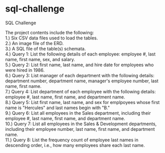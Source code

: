 # sql-challenge
SQL Challenge

The project contents include the following:                                                                                                 
1.) Six CSV data files used to load the tables.                                                                                                
2.) An image file of the ERD.                                                                                             
3.) A SQL file of the table(s) schemata.                                                                                     
4.) Query 1: List the following details of each employee: employee #, last name, first name, sex, and salary.                                                          
5.) Query 2: List first name, last name, and hire date for employees who were hired in 1986.                                                                     
6.) Query 3: List manager of each department with the following details: department number, department name, manager's employee number, last name, first name.                   
7.) Query 4: List department of each employee with the following details: employee #, last name, first name, and department name.                                                
8.) Query 5: List first name, last name, and sex for emplpoyees whose first name is "Hercules" and last names begin with "B."                                                
9.) Query 6: List all employees in the Sales department, including their employee #, last name, first name, and department name.                                              
10.) Query 7: List all employees in the Sales & Development departments, including their employee number, last name, first name, and department name.                           
11.) Query 8: List the frequency count of employee last names in descending order, i.e., how many employees share each last name.                                                
